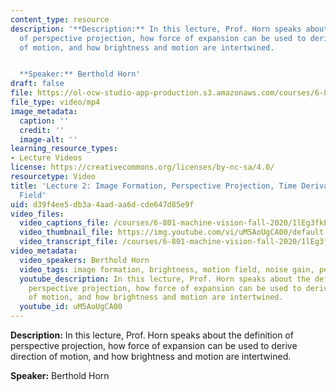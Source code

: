 ```yaml
---
content_type: resource
description: '**Description:** In this lecture, Prof. Horn speaks about the definition
  of perspective projection, how force of expansion can be used to derive direction
  of motion, and how brightness and motion are intertwined.


  **Speaker:** Berthold Horn'
draft: false
file: https://ol-ocw-studio-app-production.s3.amazonaws.com/courses/6-801-machine-vision-fall-2020/mit6_801f20_lec02_1080p_360p_16_9.mp4
file_type: video/mp4
image_metadata:
  caption: ''
  credit: ''
  image-alt: ''
learning_resource_types:
- Lecture Videos
license: https://creativecommons.org/licenses/by-nc-sa/4.0/
resourcetype: Video
title: 'Lecture 2: Image Formation, Perspective Projection, Time Derivative, Motion
  Field'
uid: d39f4ee5-db3a-4aad-aa6d-cde647d85e9f
video_files:
  video_captions_file: /courses/6-801-machine-vision-fall-2020/1lEg3fkF2lBNeEjV_GC8lFKUsBed3Kh2M_transcript.webvtt
  video_thumbnail_file: https://img.youtube.com/vi/uM5AoUgCA00/default.jpg
  video_transcript_file: /courses/6-801-machine-vision-fall-2020/1lEg3fkF2lBNeEjV_GC8lFKUsBed3Kh2M_transcript.pdf
video_metadata:
  video_speakers: Berthold Horn
  video_tags: image formation, brightness, motion field, noise gain, perspective projection
  youtube_description: In this lecture, Prof. Horn speaks about the definition of
    perspective projection, how force of expansion can be used to derive direction
    of motion, and how brightness and motion are intertwined.
  youtube_id: uM5AoUgCA00
---
```

**Description:** In this lecture, Prof. Horn speaks about the definition of perspective projection, how force of expansion can be used to derive direction of motion, and how brightness and motion are intertwined.

**Speaker:** Berthold Horn